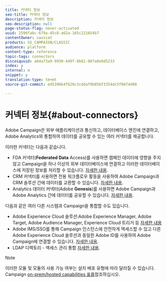 ```yaml
---
title: 커넥터 정보
seo-title: 커넥터 정보
description: 커넥터 정보
seo-description: null
page-status-flag: never-activated
uuid: 2596fabc-679a-45c8-a62a-165c221654b7
contentOwner: sauviat
products: SG_CAMPAIGN/CLASSIC
audience: platform
content-type: reference
topic-tags: connectors
discoiquuid: a84a73a9-9930-449f-8b81-007a0e9d5233
index: y
internal: n
snippet: y
translation-type: tm+mt
source-git-commit: ed5390b4f620c3cddaf9b856f3354dc5f06f4d98

---
```



# 커넥터 정보{#about-connectors}

Adobe Campaign은 외부 애플리케이션과 통신하고, 데이터베이스 엔진에 연결하고, Adobe Analytics와 통합하여 데이터를 공유할 수 있는 여러 커넥터를 제공합니다.

이러한 커넥터는 다음과 같습니다.

* FDA 커넥터(**Federated Data** Access)를 사용하면 캠페인 데이터에 영향을 주지 않고 Campaign을 하나 이상의 외부 데이터베이스에 연결하고 이러한 데이터베이스에 저장된 정보를 처리할 수 있습니다. [자세한 내용](../../platform/using/accessing-an-external-database.md).
* CRM 커넥터를 사용하면 전용 워크플로우 활동을 사용하여 Adobe Campaign과 CRM 솔루션 간에 데이터를 교환할 수 있습니다. [자세한 내용](../../platform/using/crm-connectors.md).
* Analytics 데이터 커넥터(Adobe **Genesis**)를 사용하면 Adobe Campaign과 Adobe Analytics 간에 데이터를 공유할 수 있습니다. [자세한 내용](../../platform/using/adobe-analytics-data-connector.md).

다음과 같은 여러 다른 시스템과 Campaign을 통합할 수도 있습니다.

* Adobe Experience Cloud 솔루션:Adobe Experience Manager, Adobe Target, Adobe Audience Manager, Experience Cloud 트리거 등 [자세한 내용](../../integrations/using/about-campaign-integrations.md)
* Adobe IMS/SSO를 통해 Campaign 인스턴스에 안전하게 액세스할 수 있고 다른 Adobe Experience Cloud 솔루션과 동일한 Adobe ID를 사용하여 Adobe Campaign에 연결할 수 있습니다. [자세한 내용](../../integrations/using/about-adobe-id.md).
* LDAP 디렉토리 - 액세스 관리 통합 [자세한 내용](../../installation/using/connecting-through-ldap.md).

>[!NOTE]
>
>이러한 모듈 및 모듈의 사용 가능 여부는 설치 배포 유형에 따라 달라질 수 있습니다. Campaign [on-prem/hosted capabilities 표를](https://helpx.adobe.com/campaign/kb/acc-on-prem-vs-hosted.html)참조하십시오.

